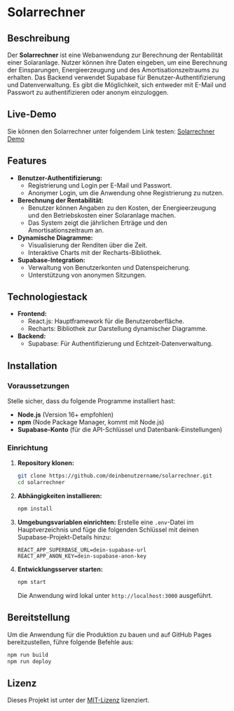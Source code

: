 # Solarrechner

## Beschreibung

Der **Solarrechner** ist eine Webanwendung zur Berechnung der Rentabilität einer Solaranlage. Nutzer können ihre Daten eingeben, um eine Berechnung der Einsparungen, Energieerzeugung und des Amortisationszeitraums zu erhalten. Das Backend verwendet Supabase für Benutzer-Authentifizierung und Datenverwaltung. Es gibt die Möglichkeit, sich entweder mit E-Mail und Passwort zu authentifizieren oder anonym einzuloggen.

## Live-Demo 

Sie können den Solarrechner unter folgendem Link testen:
[Solarrechner Demo](https://julius1111.github.io/Photovoltaikrechner/)

## Features

- **Benutzer-Authentifizierung:**
  - Registrierung und Login per E-Mail und Passwort.
  - Anonymer Login, um die Anwendung ohne Registrierung zu nutzen.
- **Berechnung der Rentabilität:**
  - Benutzer können Angaben zu den Kosten, der Energieerzeugung und den Betriebskosten einer Solaranlage machen.
  - Das System zeigt die jährlichen Erträge und den Amortisationszeitraum an.
- **Dynamische Diagramme:**
  - Visualisierung der Renditen über die Zeit.
  - Interaktive Charts mit der Recharts-Bibliothek.
- **Supabase-Integration:**
  - Verwaltung von Benutzerkonten und Datenspeicherung.
  - Unterstützung von anonymen Sitzungen.

## Technologiestack

- **Frontend:**
  - React.js: Hauptframework für die Benutzeroberfläche.
  - Recharts: Bibliothek zur Darstellung dynamischer Diagramme.
- **Backend:**
  - Supabase: Für Authentifizierung und Echtzeit-Datenverwaltung.

## Installation

### Voraussetzungen

Stelle sicher, dass du folgende Programme installiert hast:
- **Node.js** (Version 16+ empfohlen)
- **npm** (Node Package Manager, kommt mit Node.js)
- **Supabase-Konto** (für die API-Schlüssel und Datenbank-Einstellungen)

### Einrichtung

1. **Repository klonen:**
   ```bash
   git clone https://github.com/deinbenutzername/solarrechner.git
   cd solarrechner
   ```

2. **Abhängigkeiten installieren:**
   ```bash
   npm install
   ```

3. **Umgebungsvariablen einrichten:**
   Erstelle eine `.env`-Datei im Hauptverzeichnis und füge die folgenden Schlüssel mit deinen Supabase-Projekt-Details hinzu:
   ```
   REACT_APP_SUPERBASE_URL=dein-supabase-url
   REACT_APP_ANON_KEY=dein-supabase-anon-key
   ```

4. **Entwicklungsserver starten:**
   ```bash
   npm start
   ```
   Die Anwendung wird lokal unter `http://localhost:3000` ausgeführt.

## Bereitstellung

Um die Anwendung für die Produktion zu bauen und auf GitHub Pages bereitzustellen, führe folgende Befehle aus:

```bash
npm run build
npm run deploy
```

## Lizenz

Dieses Projekt ist unter der [MIT-Lizenz](LICENSE) lizenziert.
